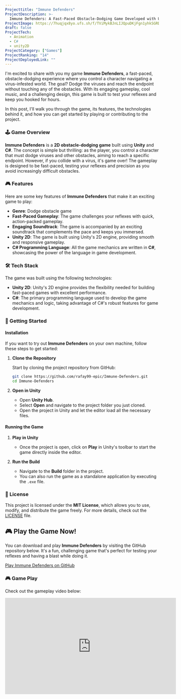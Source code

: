 ```yaml
---
Projecttitle: "Immune Defenders"
ProjectDescription: >-
  Immune Defenders: A Fast-Paced Obstacle-Dodging Game Developed with Unity and C#
ProjectImage: https://7huqjqx8yo.ufs.sh/f/TViMykBJnLIJQpuDKjFgn1yhkSGRDC7A9coMEHbvUd3KfpeY
draft: false
ProjectTech:
  - Animation
  - C#
  - unity2D
ProjectCategory: ["Games"]
ProjectRanking: "14"
ProjectDeployedLink: ""
---
```


I'm excited to share with you my game **Immune Defenders**, a fast-paced, obstacle-dodging experience where you control a character navigating a virus-infested world. The goal? Dodge the viruses and reach the endpoint without touching any of the obstacles. With its engaging gameplay, cool music, and a challenging design, this game is built to test your reflexes and keep you hooked for hours.

In this post, I'll walk you through the game, its features, the technologies behind it, and how you can get started by playing or contributing to the project.

### 🕹️ Game Overview

**Immune Defenders** is a **2D obstacle-dodging game** built using **Unity** and **C#**. The concept is simple but thrilling: as the player, you control a character that must dodge viruses and other obstacles, aiming to reach a specific endpoint. However, if you collide with a virus, it's game over! The gameplay is designed to be fast-paced, testing your reflexes and precision as you avoid increasingly difficult obstacles.

### 🎮 Features

Here are some key features of **Immune Defenders** that make it an exciting game to play:

- **Genre**: Dodge obstacle game
- **Fast-Paced Gameplay**: The game challenges your reflexes with quick, action-packed gameplay.
- **Engaging Soundtrack**: The game is accompanied by an exciting soundtrack that complements the pace and keeps you immersed.
- **Unity 2D**: The game is built using Unity's 2D engine, providing smooth and responsive gameplay.
- **C# Programming Language**: All the game mechanics are written in **C#**, showcasing the power of the language in game development.

### 🛠️ Tech Stack

The game was built using the following technologies:

- **Unity 2D**: Unity's 2D engine provides the flexibility needed for building fast-paced games with excellent performance.
- **C#**: The primary programming language used to develop the game mechanics and logic, taking advantage of C#'s robust features for game development.

### 🚀 Getting Started

#### Installation

If you want to try out **Immune Defenders** on your own machine, follow these steps to get started:

1. **Clone the Repository**

   Start by cloning the project repository from GitHub:

   ```bash
   git clone https://github.com/rafay99-epic/Immune-Defenders.git
   cd Immune-Defenders
   ```

2. **Open in Unity**

   - Open **Unity Hub**.
   - Select **Open** and navigate to the project folder you just cloned.
   - Open the project in Unity and let the editor load all the necessary files.

#### Running the Game

1. **Play in Unity**

   - Once the project is open, click on **Play** in Unity's toolbar to start the game directly inside the editor.

2. **Run the Build**
   - Navigate to the **Build** folder in the project.
   - You can also run the game as a standalone application by executing the `.exe` file.

### 📝 License

This project is licensed under the **MIT License**, which allows you to use, modify, and distribute the game freely. For more details, check out the [LICENSE](LICENSE) file.

## 🎮 Play the Game Now!

You can download and play **Immune Defenders** by visiting the GitHub repository below. It's a fun, challenging game that's perfect for testing your reflexes and having a blast while doing it.

[Play Immune Defenders on GitHub](https://github.com/rafay99-epic/Immune-Defenders)

### 🎮 Game Play

Check out the gameplay video below:

<iframe
  width="560"
  height="315"
  src="https://github.com/user-attachments/assets/c35cf14c-0397-4432-ab8d-6e0115e09b8b"
  frameborder="0"
  allow="accelerometer; autoplay; encrypted-media; gyroscope; picture-in-picture"
  allowfullscreen
></iframe>
